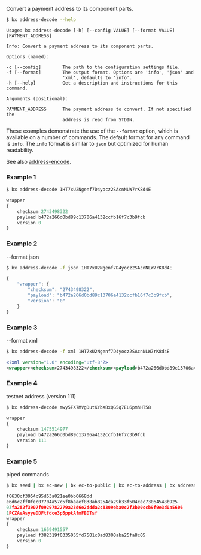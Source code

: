 Convert a payment address to its component parts.    
```sh
$ bx address-decode --help
```
```
Usage: bx address-decode [-h] [--config VALUE] [--format VALUE]          
[PAYMENT_ADDRESS]                                                        

Info: Convert a payment address to its component parts.                  

Options (named):

-c [--config]        The path to the configuration settings file.        
-f [--format]        The output format. Options are 'info', 'json' and   
                     'xml', defaults to 'info'.                          
-h [--help]          Get a description and instructions for this command.

Arguments (positional):

PAYMENT_ADDRESS      The payment address to convert. If not specified the
                     address is read from STDIN.
```
These examples demonstrate the use of the `--format` option, which is available on a number of commands. The default format for any command is `info`. The `info` format is similar to `json` but optimized for human readability.

See also [address-encode](bx-address-encode).
### Example 1
```sh
$ bx address-decode 1HT7xU2Ngenf7D4yocz2SAcnNLW7rK8d4E
```
```js
wrapper
{
    checksum 2743498322
    payload b472a266d0bd89c13706a4132ccfb16f7c3b9fcb
    version 0
}
```
### Example 2
--format json
```sh
$ bx address-decode -f json 1HT7xU2Ngenf7D4yocz2SAcnNLW7rK8d4E
```
```js
{
    "wrapper": {
        "checksum": "2743498322",
        "payload": "b472a266d0bd89c13706a4132ccfb16f7c3b9fcb",
        "version": "0"
    }
}
```
### Example 3
--format xml
```sh
$ bx address-decode -f xml 1HT7xU2Ngenf7D4yocz2SAcnNLW7rK8d4E
```
```xml
<?xml version="1.0" encoding="utf-8"?>
<wrapper><checksum>2743498322</checksum><payload>b472a266d0bd89c13706a4132ccfb16f7c3b9fcb</payload><version>0</version></wrapper>
```
### Example 4
testnet address (version 111)
```sh
$ bx address-decode mwy5FX7MVgDutKYbXBxQG5q7EL6pmhHT58
```
```js
wrapper
{
    checksum 1475514977
    payload b472a266d0bd89c13706a4132ccfb16f7c3b9fcb
    version 111
}
```
### Example 5
piped commands
```sh
$ bx seed | bx ec-new | bx ec-to-public | bx ec-to-address | bx address-decode
```
```js
f0630cf3954c95d53a021ee0bb6668dd
e6d6c2ff0fec07704a57c5f8baaef838ab8254ca29b33f504cec73064548b925
03fa282f3907f0929782279a23d6e2ddda2c8309eba0c2f3b00ccb9f9e3d0a5606
1PCZAeAsyyeDDFtfdce3p5ppkAfmFBDTsf
wrapper
{
    checksum 1659491557
    payload f382319f0335055fd7501c0ad8300aba25fa8c05
    version 0
}
```